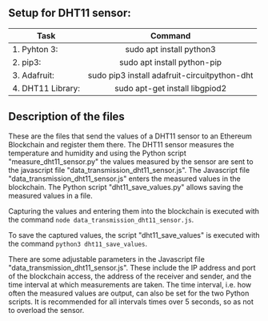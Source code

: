 ## Setup for DHT11 sensor:

| Task                           | Command                                      |
|--------------------------------|:--------------------------------------------:|
| 1. Pyhton 3:                   | sudo apt install python3                     |
| 2. pip3:                       | sudo apt install python-pip                  |
| 3. Adafruit:                   | sudo pip3 install adafruit-circuitpython-dht |
| 4. DHT11 Library:              | sudo apt-get install libgpiod2               |

## Description of the files
These are the files that send the values of a DHT11 sensor to an Ethereum Blockchain and register them there. The DHT11 sensor measures the temperature and humidity and using the Python script "measure_dht11_sensor.py" the values measured by the sensor are sent to the javascript file "data_transmission_dht11_sensor.js". The Javascript file "data_transmission_dht11_sensor.js" enters the measured values in the blockchain. The Python script "dht11_save_values.py" allows saving the measured values in a file. 

Capturing the values and entering them into the blockchain is executed with the command `node data_transmission_dht11_sensor.js`.

To save the captured values, the script "dht11_save_values" is executed with the command `python3 dht11_save_values`.

There are some adjustable parameters in the Javascript file "data_transmission_dht11_sensor.js". These include the IP address and port of the blockchain access, the address of the receiver and sender, and the time interval at which measurements are taken. The time interval, i.e. how often the measured values are output, can also be set for the two Python scripts. It is recommended for all intervals times over 5 seconds, so as not to overload the sensor.
